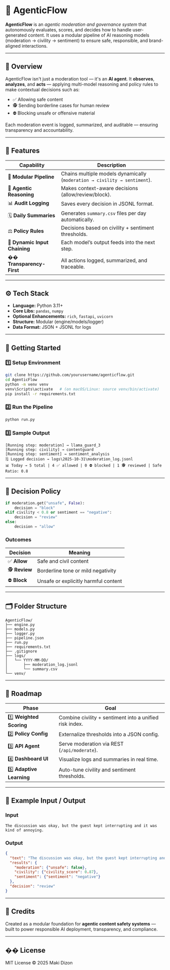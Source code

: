 # 🤖 AgenticFlow

**AgenticFlow** is an *agentic moderation and governance system* that autonomously evaluates, scores, and decides how to handle user-generated content.
It uses a modular pipeline of AI reasoning models (moderation → civility → sentiment) to ensure safe, responsible, and brand-aligned interactions.

---

## 🧠 Overview

AgenticFlow isn't just a moderation tool — it's an **AI agent**.
It **observes**, **analyzes**, and **acts** — applying multi-model reasoning and policy rules to make contextual decisions such as:

* ✅ Allowing safe content
* 🕵️ Sending borderline cases for human review
* ⛔ Blocking unsafe or offensive material

Each moderation event is logged, summarized, and auditable — ensuring transparency and accountability.

---

## 🧱 Features

| Capability                    | Description                                                               |
| ----------------------------- | ------------------------------------------------------------------------- |
| 🧹 **Modular Pipeline**       | Chains multiple models dynamically (`moderation → civility → sentiment`). |
| 🧠 **Agentic Reasoning**      | Makes context-aware decisions (allow/review/block).                       |
| 📊 **Audit Logging**          | Saves every decision in JSONL format.                                     |
| 🗓️ **Daily Summaries**       | Generates `summary.csv` files per day automatically.                      |
| ⚖️ **Policy Rules**           | Decisions based on civility + sentiment thresholds.                       |
| 🧮 **Dynamic Input Chaining** | Each model’s output feeds into the next step.                             |
| �� **Transparency-First**     | All actions logged, summarized, and traceable.                            |

---

## ⚙️ Tech Stack

* **Language:** Python 3.11+
* **Core Libs:** `pandas`, `numpy`
* **Optional Enhancements:** `rich`, `fastapi`, `uvicorn`
* **Structure:** Modular (engine/models/logger)
* **Data Format:** JSON + JSONL for logs

---

## 🚀 Getting Started

### 1️⃣ Setup Environment

```bash
git clone https://github.com/yourusername/agenticflow.git
cd AgenticFlow
python -m venv venv
venv\Scripts\activate   # (on macOS/Linux: source venv/bin/activate)
pip install -r requirements.txt
```

### 2️⃣ Run the Pipeline

```bash
python run.py
```

### 3️⃣ Sample Output

```
[Running step: moderation] → llama_guard_3
[Running step: civility] → contentguard
[Running step: sentiment] → sentiment_analysis
🗒️ Logged decision → logs\2025-10-31\moderation_log.jsonl
📊 Today → 5 total | 4 ✅ allowed | 0 ⛔ blocked | 1 🕵️ reviewed | Safe Ratio: 0.8
```

---

## 🧮 Decision Policy

```python
if moderation.get("unsafe", False):
    decision = "block"
elif civility < 0.8 or sentiment == "negative":
    decision = "review"
else:
    decision = "allow"
```

### Outcomes

| Decision       | Meaning                              |
| -------------- | ------------------------------------ |
| ✅ **Allow**    | Safe and civil content               |
| 🕵️ **Review** | Borderline tone or mild negativity   |
| ⛔ **Block**    | Unsafe or explicitly harmful content |

---

## 🗂️ Folder Structure

```
AgenticFlow/
├── engine.py
├── models.py
├── logger.py
├── pipeline.json
├── run.py
├── requirements.txt
├── .gitignore
├── logs/
│   └── YYYY-MM-DD/
│       ├── moderation_log.jsonl
│       └── summary.csv
└── venv/
```

---

## 🦯 Roadmap

| Phase                     | Goal                                                    |
| ------------------------- | ------------------------------------------------------- |
| 1️⃣ **Weighted Scoring**  | Combine civility + sentiment into a unified risk index. |
| 2️⃣ **Policy Config**     | Externalize thresholds into a JSON config.              |
| 3️⃣ **API Agent**         | Serve moderation via REST (`/api/moderate`).            |
| 4️⃣ **Dashboard UI**      | Visualize logs and summaries in real time.              |
| 5️⃣ **Adaptive Learning** | Auto-tune civility and sentiment thresholds.            |

---

## 🦄 Example Input / Output

### Input

```text
The discussion was okay, but the guest kept interrupting and it was kind of annoying.
```

### Output

```json
{
  "text": "The discussion was okay, but the guest kept interrupting and it was kind of annoying.",
  "results": {
    "moderation": {"unsafe": false},
    "civility": {"civility_score": 0.87},
    "sentiment": {"sentiment": "negative"}
  },
  "decision": "review"
}
```

---

## 🧹 Credits

Created as a modular foundation for **agentic content safety systems** —
built to power responsible AI deployment, transparency, and compliance.

---

## �� License

MIT License © 2025 Maki Dizon
